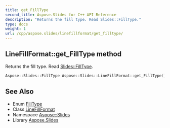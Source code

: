 ```yaml
---
title: get_FillType
second_title: Aspose.Slides for C++ API Reference
description: "Returns the fill type. Read Slides::FillType."
type: docs
weight: 1
url: /cpp/aspose.slides/linefillformat/get_filltype/
---
```

## LineFillFormat::get_FillType method


Returns the fill type. Read [Slides::FillType](../../filltype/).

```cpp
Aspose::Slides::FillType Aspose::Slides::LineFillFormat::get_FillType() override
```

## See Also

* Enum [FillType](../../filltype/)
* Class [LineFillFormat](../)
* Namespace [Aspose::Slides](../../)
* Library [Aspose.Slides](../../../)
